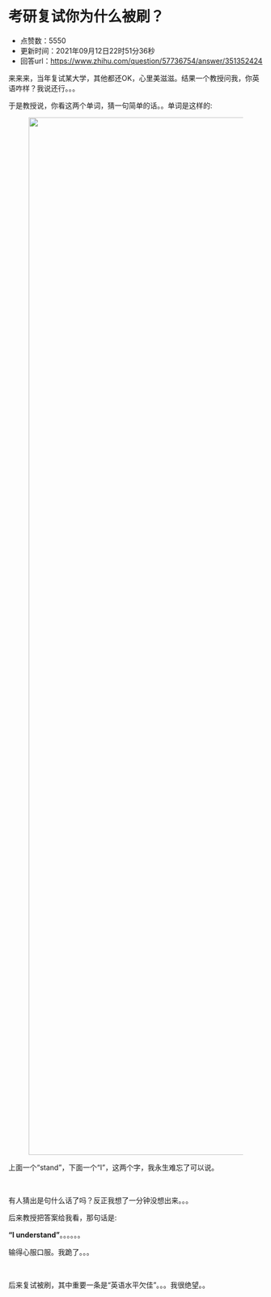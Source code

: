 # 考研复试你为什么被刷？
- 点赞数：5550
- 更新时间：2021年09月12日22时51分36秒
- 回答url：https://www.zhihu.com/question/57736754/answer/351352424
<body>
 <p data-pid="R0qlk700">来来来，当年复试某大学，其他都还OK，心里美滋滋。结果一个教授问我，你英语咋样？我说还行。。。</p>
 <p data-pid="NkzNcGhC">于是教授说，你看这两个单词，猜一句简单的话。。单词是这样的:</p>
 <figure data-size="normal">
  <img src="https://pic1.zhimg.com/50/v2-efce02bb92a9ce3f9f29859a78c5dda3_720w.jpg?source=1940ef5c" data-rawwidth="2048" data-rawheight="1773" data-size="normal" data-caption="" data-original-token="v2-efce02bb92a9ce3f9f29859a78c5dda3" class="origin_image zh-lightbox-thumb" width="2048" data-original="https://picx.zhimg.com/v2-efce02bb92a9ce3f9f29859a78c5dda3_r.jpg?source=1940ef5c">
 </figure>
 <p data-pid="K2GFHb_j">上面一个“stand”，下面一个“I”，这两个字，我永生难忘了可以说。</p>
 <p class="ztext-empty-paragraph"><br></p>
 <p data-pid="SdFqxR5t">有人猜出是句什么话了吗？反正我想了一分钟没想出来。。。</p>
 <p data-pid="MjeYL9FS">后来教授把答案给我看，那句话是:</p>
 <p data-pid="Fd2C8HbC"><b>“I understand”</b>。。。。。。</p>
 <p data-pid="yD1L0iXg">输得心服口服。我跪了。。。</p>
 <p class="ztext-empty-paragraph"><br></p>
 <p data-pid="56ure-dn">后来复试被刷，其中重要一条是“英语水平欠佳”。。。我很绝望。。</p>
</body>